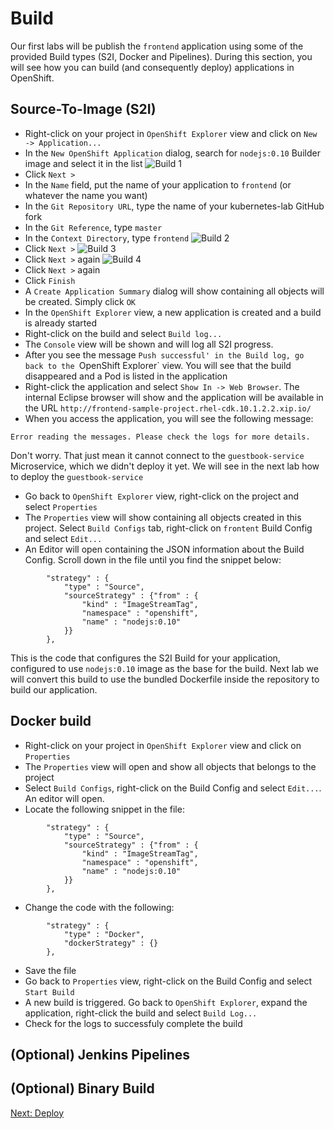 Build
=====
Our first labs will be publish the `frontend` application using some of the provided Build types (S2I, Docker and Pipelines). During this section, you will see how you can build (and consequently deploy) applications in OpenShift.

Source-To-Image (S2I)
---------------------
* Right-click on your project in `OpenShift Explorer` view and click on `New -> Application...`
* In the `New OpenShift Application` dialog, search for `nodejs:0.10` Builder image and select it in the list
![Build 1](https://raw.githubusercontent.com/rimolive/openshift-development-workshop/master/images/build-1.png)
* Click `Next >`
* In the `Name` field, put the name of your application to `frontend` (or whatever the name you want)
* In the `Git Repository URL`, type the name of your kubernetes-lab GitHub fork
* In the `Git Reference`, type `master`
* In the `Context Directory`, type `frontend`
![Build 2](https://raw.githubusercontent.com/rimolive/openshift-development-workshop/master/images/build-2.png)
* Click `Next >`
![Build 3](https://raw.githubusercontent.com/rimolive/openshift-development-workshop/master/images/build-3.png)
* Click `Next >` again
![Build 4](https://raw.githubusercontent.com/rimolive/openshift-development-workshop/master/images/build-4.png)
* Click `Next >` again
* Click `Finish`
* A `Create Application Summary` dialog will show containing all objects will be created. Simply click `OK`
* In the `OpenShift Explorer` view, a new application is created and a build is already started
* Right-click on the build and select `Build log...`
* The `Console` view will be shown and will log all S2I progress.
* After you see the message `Push successful' in the Build log, go back to the `OpenShift Explorer` view. You will see that the build disappeared and a Pod is listed in the application
* Right-click the application and select `Show In -> Web Browser`. The internal Eclipse browser will show and the application will be available in the URL `http://frontend-sample-project.rhel-cdk.10.1.2.2.xip.io/`
* When you access the application, you will see the following message:
```
Error reading the messages. Please check the logs for more details.
```
Don't worry. That just mean it cannot connect to the `guestbook-service` Microservice, which we didn't deploy it yet. We will see in the next lab how to deploy the `guestbook-service`
* Go back to `OpenShift Explorer` view, right-click on the project and select `Properties`
* The `Properties` view will show containing all objects created in this project. Select `Build Configs` tab, right-click on `frontent` Build Config and select `Edit...`
* An Editor will open containing the JSON information about the Build Config. Scroll down in the file until you find the snippet below:
```
        "strategy" : {
            "type" : "Source",
            "sourceStrategy" : {"from" : {
                "kind" : "ImageStreamTag",
                "namespace" : "openshift",
                "name" : "nodejs:0.10"
            }}
        },
```
This is the code that configures the S2I Build for your application, configured to use `nodejs:0.10` image as the base for the build. Next lab we will convert this build to use the bundled Dockerfile inside the repository to build our application.

Docker build
------------
* Right-click on your project in `OpenShift Explorer` view and click on `Properties`
* The `Properties` view will open and show all objects that belongs to the project
* Select `Build Configs`, right-click on the Build Config and select `Edit...`. An editor will open.
* Locate the following snippet in the file:
```
        "strategy" : {
            "type" : "Source",
            "sourceStrategy" : {"from" : {
                "kind" : "ImageStreamTag",
                "namespace" : "openshift",
                "name" : "nodejs:0.10"
            }}
        },
```
* Change the code with the following:
```
        "strategy" : {
            "type" : "Docker",
            "dockerStrategy" : {}
        },
```
* Save the file
* Go back to `Properties` view, right-click on the Build Config and select `Start Build`
* A new build is triggered. Go back to `OpenShift Explorer`, expand the application, right-click the build and select `Build Log...`
* Check for the logs to successfuly complete the build

(Optional) Jenkins Pipelines
----------------------------

(Optional) Binary Build
-----------------------


[Next: Deploy](https://github.com/rimolive/openshift-development-workshop/blob/master/workshop/deploy.md)